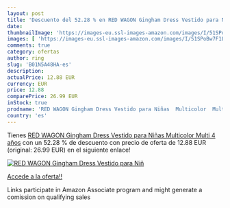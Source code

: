```yaml
---
layout: post
title: 'Descuento del 52.28 % en RED WAGON Gingham Dress Vestido para Niñ'
date: 
thumbnailImage: 'https://images-eu.ssl-images-amazon.com/images/I/51SPoBw7F1L._SL200_.jpg'
images: [ 'https://images-eu.ssl-images-amazon.com/images/I/51SPoBw7F1L._SL200_.jpg' ]
comments: true
category: ofertas
author: ring
slug: 'B01N5A48HA-es'
description:
actualPrice: 12.88 EUR
currency: EUR
price: 12.88
comparePrice: 26.99 EUR
inStock: true
prodname: 'RED WAGON Gingham Dress Vestido para Niñas  Multicolor  Multi   4 años'
country: 'es'
---
```


Tienes [RED WAGON Gingham Dress Vestido para Niñas  Multicolor  Multi   4 años](https://www.amazon.es/dp/B01N5A48HA/?tag=tolees-21) con un 52.28 % de descuento con precio de oferta de 12.88 EUR (original: 26.99 EUR) en el siguiente enlace!

[![RED WAGON Gingham Dress Vestido para Niñ](https://images-eu.ssl-images-amazon.com/images/I/51SPoBw7F1L._SL200_.jpg)](https://www.amazon.es/dp/B01N5A48HA/?tag=tolees-21)

[Accede a la oferta!!](https://www.amazon.es/dp/B01N5A48HA/?tag=tolees-21)

Links participate in Amazon Associate program and might generate a comission on qualifying sales


